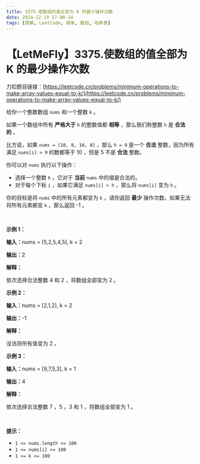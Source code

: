 ```yaml
---
title: 3375.使数组的值全部为 K 的最少操作次数
date: 2024-12-19 17-00-14
tags: [题解, LeetCode, 简单, 数组, 哈希表]
---
```


# 【LetMeFly】3375.使数组的值全部为 K 的最少操作次数

力扣题目链接：[https://leetcode.cn/problems/minimum-operations-to-make-array-values-equal-to-k/](https://leetcode.cn/problems/minimum-operations-to-make-array-values-equal-to-k/)

<p>给你一个整数数组&nbsp;<code>nums</code>&nbsp;和一个整数&nbsp;<code>k</code>&nbsp;。</p>

<p>如果一个数组中所有 <strong>严格大于</strong>&nbsp;<code>h</code>&nbsp;的整数值都 <strong>相等</strong>&nbsp;，那么我们称整数&nbsp;<code>h</code>&nbsp;是 <strong>合法的</strong>&nbsp;。</p>

<p>比方说，如果&nbsp;<code>nums = [10, 8, 10, 8]</code>&nbsp;，那么&nbsp;<code>h = 9</code>&nbsp;是一个 <strong>合法</strong>&nbsp;整数，因为所有满足&nbsp;<code>nums[i] &gt; 9</code>&nbsp;的数都等于 10 ，但是 5 不是 <strong>合法</strong>&nbsp;整数。</p>

<p>你可以对 <code>nums</code>&nbsp;执行以下操作：</p>

<ul>
	<li>选择一个整数&nbsp;<code>h</code>&nbsp;，它对于 <strong>当前</strong>&nbsp;<code>nums</code>&nbsp;中的值是合法的。</li>
	<li>对于每个下标 <code>i</code>&nbsp;，如果它满足&nbsp;<code>nums[i] &gt; h</code>&nbsp;，那么将&nbsp;<code>nums[i]</code>&nbsp;变为&nbsp;<code>h</code>&nbsp;。</li>
</ul>

<p>你的目标是将 <code>nums</code>&nbsp;中的所有元素都变为 <code>k</code>&nbsp;，请你返回 <strong>最少</strong>&nbsp;操作次数。如果无法将所有元素都变&nbsp;<code>k</code>&nbsp;，那么返回 -1 。</p>

<p>&nbsp;</p>

<p><strong class="example">示例 1：</strong></p>

<div class="example-block">
<p><span class="example-io"><b>输入：</b>nums = [5,2,5,4,5], k = 2</span></p>

<p><span class="example-io"><b>输出：</b>2</span></p>

<p><b>解释：</b></p>

<p>依次选择合法整数 4 和 2 ，将数组全部变为 2 。</p>
</div>

<p><strong class="example">示例 2：</strong></p>

<div class="example-block">
<p><span class="example-io"><b>输入：</b>nums = [2,1,2], k = 2</span></p>

<p><span class="example-io"><b>输出：</b>-1</span></p>

<p><strong>解释：</strong></p>

<p>没法将所有值变为 2 。</p>
</div>

<p><strong class="example">示例 3：</strong></p>

<div class="example-block">
<p><span class="example-io"><b>输入：</b>nums = [9,7,5,3], k = 1</span></p>

<p><span class="example-io"><b>输出：</b>4</span></p>

<p><strong>解释：</strong></p>

<p>依次选择合法整数 7 ，5 ，3 和 1 ，将数组全部变为 1 。</p>
</div>

<p>&nbsp;</p>

<p><strong>提示：</strong></p>

<ul>
	<li><code>1 &lt;= nums.length &lt;= 100 </code></li>
	<li><code>1 &lt;= nums[i] &lt;= 100</code></li>
	<li><code>1 &lt;= k &lt;= 100</code></li>
</ul>


    